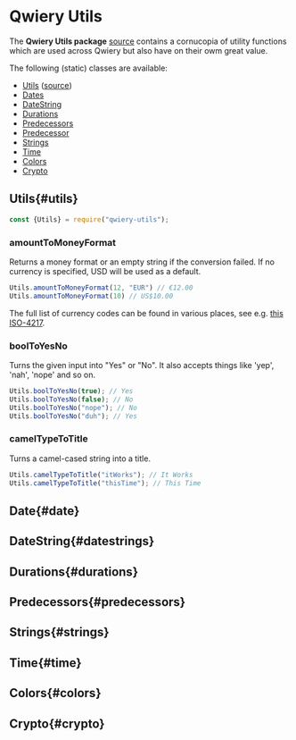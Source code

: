 # Qwiery Utils

The **Qwiery Utils package** [source](https://github.com/Qwiery/qwiery/tree/main/packages/qwiery-utils) contains a
cornucopia of utility functions which are used across Qwiery but also have on their owm great value.

The following (static) classes are available:

- [Utils](#utils) ([source](https://github.com/Qwiery/qwiery/blob/main/packages/qwiery-utils/lib/utils.js))
- [Dates](#dates)
- [DateString](#datestring)
- [Durations](#durations)
- [Predecessors](#predecessors)
- [Predecessor](#predecessor)
- [Strings](#strings)
- [Time](#time)
- [Colors](#colors)
- [Crypto](#crypto)

## Utils{#utils}

```js
const {Utils} = require("qwiery-utils");
```

### amountToMoneyFormat

Returns a money format or an empty string if the conversion failed.
If no currency is specified, USD will be used as a default.

```js
Utils.amountToMoneyFormat(12, "EUR") // €12.00
Utils.amountToMoneyFormat(10) // US$10.00
```
The full list of currency codes can be found in various places, see e.g. [this ISO-4217](https://www.six-group.com/en/products-services/financial-information/data-standards.html#scrollTo=currency-codes).

### boolToYesNo 

Turns the given input into "Yes" or "No". It also accepts things like 'yep', 'nah', 'nope' and so on.

```js
Utils.boolToYesNo(true); // Yes
Utils.boolToYesNo(false); // No
Utils.boolToYesNo("nope"); // No
Utils.boolToYesNo("duh"); // Yes
```
### camelTypeToTitle

Turns a camel-cased string into a title.

```js
Utils.camelTypeToTitle("itWorks"); // It Works
Utils.camelTypeToTitle("thisTime"); // This Time
```
## Date{#date}

## DateString{#datestrings}

## Durations{#durations}

## Predecessors{#predecessors}

## Strings{#strings}

## Time{#time}

## Colors{#colors}

## Crypto{#crypto}

